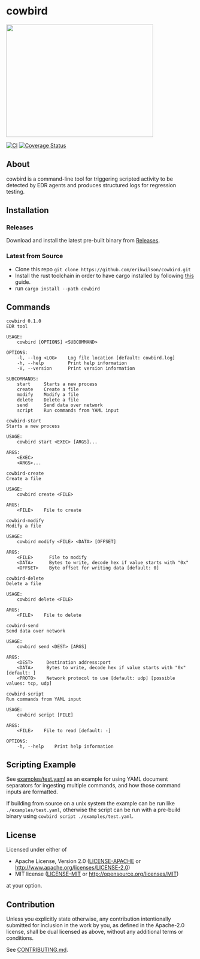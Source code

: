 # cowbird

<img src="https://upload.wikimedia.org/wikipedia/commons/thumb/e/e6/Brown_headed_cowbird_female_in_JBWR_%2825487%29.jpg/784px-Brown_headed_cowbird_female_in_JBWR_%2825487%29.jpg" width="392" height="300" />

<!--
[![Crates.io](https://img.shields.io/crates/v/cowbird.svg)](https://crates.io/crates/cowbird)
[![Docs.rs](https://docs.rs/cowbird/badge.svg)](https://docs.rs/cowbird)
-->
[![CI](https://github.com/erikwilson/cowbird/workflows/CI/badge.svg)](https://github.com/erikwilson/cowbird/actions)
[![Coverage Status](https://coveralls.io/repos/github/erikwilson/cowbird/badge.svg?branch=main)](https://coveralls.io/github/erikwilson/cowbird?branch=main)

## About

cowbird is a command-line tool for triggering scripted activity to be detected
by EDR agents and produces structured logs for regression testing.

## Installation

### Releases

Download and install the latest pre-built binary from [Releases](https://github.com/erikwilson/cowbird/releases).

### Latest from Source

* Clone this repo `git clone https://github.com/erikwilson/cowbird.git`
* Install the rust toolchain in order to have cargo installed by following
  [this](https://www.rust-lang.org/tools/install) guide.
* run `cargo install --path cowbird`

## Commands

```
cowbird 0.1.0
EDR tool

USAGE:
    cowbird [OPTIONS] <SUBCOMMAND>

OPTIONS:
    -l, --log <LOG>    Log file location [default: cowbird.log]
    -h, --help         Print help information
    -V, --version      Print version information

SUBCOMMANDS:
    start     Starts a new process
    create    Create a file
    modify    Modify a file
    delete    Delete a file
    send      Send data over network
    script    Run commands from YAML input
```
```
cowbird-start 
Starts a new process

USAGE:
    cowbird start <EXEC> [ARGS]...

ARGS:
    <EXEC>       
    <ARGS>...    
```
```
cowbird-create 
Create a file

USAGE:
    cowbird create <FILE>

ARGS:
    <FILE>    File to create
```
```
cowbird-modify 
Modify a file

USAGE:
    cowbird modify <FILE> <DATA> [OFFSET]

ARGS:
    <FILE>      File to modify
    <DATA>      Bytes to write, decode hex if value starts with "0x"
    <OFFSET>    Byte offset for writing data [default: 0]
```
```
cowbird-delete 
Delete a file

USAGE:
    cowbird delete <FILE>

ARGS:
    <FILE>    File to delete
```
```
cowbird-send 
Send data over network

USAGE:
    cowbird send <DEST> [ARGS]

ARGS:
    <DEST>     Destination address:port
    <DATA>     Bytes to write, decode hex if value starts with "0x" [default: ]
    <PROTO>    Network protocol to use [default: udp] [possible values: tcp, udp]
```
```
cowbird-script 
Run commands from YAML input

USAGE:
    cowbird script [FILE]

ARGS:
    <FILE>    File to read [default: -]

OPTIONS:
    -h, --help    Print help information
```

## Scripting Example

See [examples/test.yaml](https://github.com/erikwilson/cowbird/blob/main/examples/test.yaml)
as an example for using YAML document separators for ingesting multiple commands, and how
those command inputs are formatted.

If building from source on a unix system the example can be run like `./examples/test.yaml`,
otherwise the script can be run with a pre-build binary using `cowbird script ./examples/test.yaml`.

## License

Licensed under either of

 * Apache License, Version 2.0
   ([LICENSE-APACHE](LICENSE-APACHE) or http://www.apache.org/licenses/LICENSE-2.0)
 * MIT license
   ([LICENSE-MIT](LICENSE-MIT) or http://opensource.org/licenses/MIT)

at your option.

## Contribution

Unless you explicitly state otherwise, any contribution intentionally submitted
for inclusion in the work by you, as defined in the Apache-2.0 license, shall be
dual licensed as above, without any additional terms or conditions.

See [CONTRIBUTING.md](CONTRIBUTING.md).
